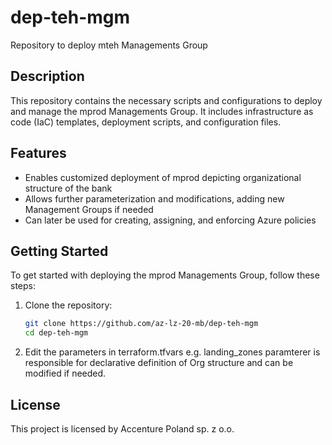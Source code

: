 # dep-teh-mgm
Repository to deploy mteh Managements Group 

## Description
This repository contains the necessary scripts and configurations to deploy and manage the mprod Managements Group. It includes infrastructure as code (IaC) templates, deployment scripts, and configuration files.

## Features
- Enables customized deployment of mprod depicting organizational structure of the bank
- Allows further parameterization and modifications, adding new Management Groups if needed
- Can later be used for creating, assigning, and enforcing Azure policies

## Getting Started
To get started with deploying the mprod Managements Group, follow these steps:

1. Clone the repository:
    ```sh
    git clone https://github.com/az-lz-20-mb/dep-teh-mgm
    cd dep-teh-mgm
    ```
2. Edit the parameters in terraform.tfvars
    e.g. landing_zones paramterer is responsible for declarative definition of Org structure and can be modified if needed. 

## License
This project is licensed by Accenture Poland sp. z o.o.
